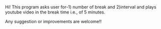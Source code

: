 Hi!
This program asks user for-1) number of break and 2)interval and plays youtube video 
in the break time i.e., of 5 minutes.

Any suggestion or improvements are welcome!!